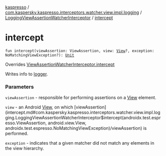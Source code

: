[kaspresso](../../index.md) / [com.kaspersky.kaspresso.interceptors.watcher.view.impl.logging](../index.md) / [LoggingViewAssertionWatcherInterceptor](index.md) / [intercept](./intercept.md)

# intercept

`fun intercept(viewAssertion: ViewAssertion, view: `[`View`](https://developer.android.com/reference/android/view/View.html)`?, exception: NoMatchingViewException?): `[`Unit`](https://kotlinlang.org/api/latest/jvm/stdlib/kotlin/-unit/index.html)

Overrides [ViewAssertionWatcherInterceptor.intercept](../../com.kaspersky.kaspresso.interceptors.watcher.view/-view-assertion-watcher-interceptor/intercept.md)

Writes info to [logger](#).

### Parameters

`viewAssertion` - responsible for performing assertions on a [View](https://developer.android.com/reference/android/view/View.html) element.

`view` - an Android [View](https://developer.android.com/reference/android/view/View.html), on which [viewAssertion](intercept.md#com.kaspersky.kaspresso.interceptors.watcher.view.impl.logging.LoggingViewAssertionWatcherInterceptor$intercept(androidx.test.espresso.ViewAssertion, android.view.View, androidx.test.espresso.NoMatchingViewException)/viewAssertion) is performed.

`exception` - indicates that a given matcher did not match any elements in the view hierarchy.